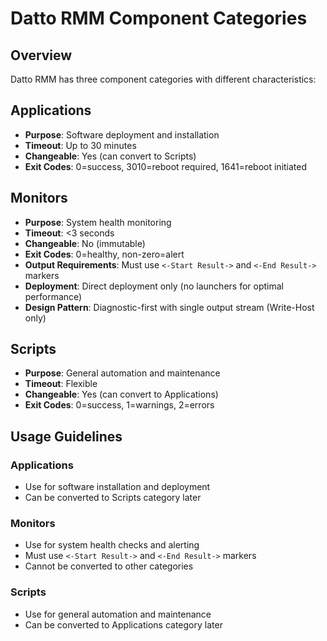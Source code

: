 # Datto RMM Component Categories

## Overview

Datto RMM has three component categories with different characteristics:

## Applications
- **Purpose**: Software deployment and installation
- **Timeout**: Up to 30 minutes
- **Changeable**: Yes (can convert to Scripts)
- **Exit Codes**: 0=success, 3010=reboot required, 1641=reboot initiated

## Monitors
- **Purpose**: System health monitoring
- **Timeout**: <3 seconds
- **Changeable**: No (immutable)
- **Exit Codes**: 0=healthy, non-zero=alert
- **Output Requirements**: Must use `<-Start Result->` and `<-End Result->` markers
- **Deployment**: Direct deployment only (no launchers for optimal performance)
- **Design Pattern**: Diagnostic-first with single output stream (Write-Host only)

## Scripts
- **Purpose**: General automation and maintenance
- **Timeout**: Flexible
- **Changeable**: Yes (can convert to Applications)
- **Exit Codes**: 0=success, 1=warnings, 2=errors
## Usage Guidelines

### Applications
- Use for software installation and deployment
- Can be converted to Scripts category later

### Monitors
- Use for system health checks and alerting
- Must use `<-Start Result->` and `<-End Result->` markers
- Cannot be converted to other categories

### Scripts
- Use for general automation and maintenance
- Can be converted to Applications category later
